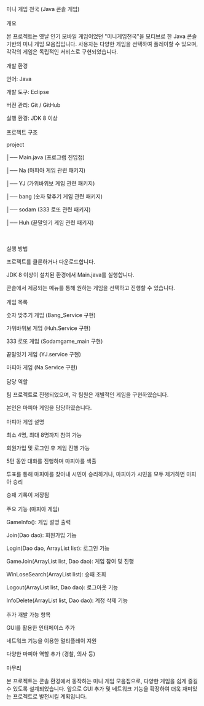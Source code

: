 미니 게임 천국 (Java 콘솔 게임)
<br><br />
개요

본 프로젝트는 옛날 인기 모바일 게임이었던 "미니게임천국"을 모티브로 한 Java 콘솔 기반의 미니 게임 모음집입니다. 사용자는 다양한 게임을 선택하여 플레이할 수 있으며, 각각의 게임은 독립적인 서비스로 구현되었습니다.
<br><br />
개발 환경

언어: Java

개발 도구: Eclipse

버전 관리: Git / GitHub

실행 환경: JDK 8 이상
<br><br />
프로젝트 구조

project

│── Main.java (프로그램 진입점)

│── Na (마피아 게임 관련 패키지)

│── YJ (가위바위보 게임 관련 패키지)

│── bang (숫자 맞추기 게임 관련 패키지)

│── sodam (333 로또 관련 패키지)

│── Huh (끝말잇기 게임 관련 패키지)

<br><br />
실행 방법

프로젝트를 클론하거나 다운로드합니다.

JDK 8 이상이 설치된 환경에서 Main.java를 실행합니다.

콘솔에서 제공되는 메뉴를 통해 원하는 게임을 선택하고 진행할 수 있습니다.
<br><br />
게임 목록

숫자 맞추기 게임 (Bang_Service 구현)

가위바위보 게임 (Huh.Service 구현)

333 로또 게임 (Sodamgame_main 구현)

끝말잇기 게임 (YJ.service 구현)

마피아 게임 (Na.Service 구현)
<br><br />
담당 역할

팀 프로젝트로 진행되었으며, 각 팀원은 개별적인 게임을 구현하였습니다.

본인은 마피아 게임을 담당하였습니다.
<br><br />
마피아 게임 설명

최소 4명, 최대 8명까지 참여 가능

회원가입 및 로그인 후 게임 진행 가능

5턴 동안 대화를 진행하며 마피아를 색출

투표를 통해 마피아를 찾아내 시민이 승리하거나, 마피아가 시민을 모두 제거하면 마피아 승리

승패 기록이 저장됨
<br><br />
주요 기능 (마피아 게임)

GameInfo(): 게임 설명 출력

Join(Dao dao): 회원가입 기능

Login(Dao dao, ArrayList<Dto> list): 로그인 기능

GameJoin(ArrayList<Dto> list, Dao dao): 게임 참여 및 진행

WinLoseSearch(ArrayList<Dto> list): 승패 조회

Logout(ArrayList<Dto> list, Dao dao): 로그아웃 기능

InfoDelete(ArrayList<Dto> list, Dao dao): 계정 삭제 기능
<br><br />
추가 개발 가능 항목

GUI를 활용한 인터페이스 추가

네트워크 기능을 이용한 멀티플레이 지원

다양한 마피아 역할 추가 (경찰, 의사 등)
<br><br />
마무리

본 프로젝트는 콘솔 환경에서 동작하는 미니 게임 모음집으로, 다양한 게임을 쉽게 즐길 수 있도록 설계되었습니다. 앞으로 GUI 추가 및 네트워크 기능을 확장하여 더욱 재미있는 프로젝트로 발전시킬 계획입니다.
